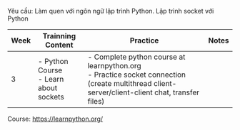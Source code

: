 Yêu cầu: Làm quen với ngôn ngữ lập trình Python. Lập trình socket với Python

| Week | Trainning Content                        | Practice                                                                                                                                              | Notes |
| ---- | ---------------------------------------- | ----------------------------------------------------------------------------------------------------------------------------------------------------- | ----- |
| 3    | - Python Course<br>- Learn about sockets | - Complete python course at learnpython.org<br>- Practice socket connection (create multithread client-server/client-client chat, transfer files)<br> |       |

Course:
https://learnpython.org/
